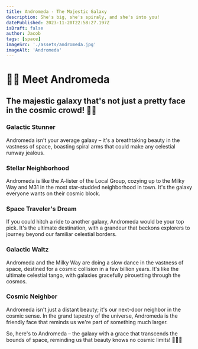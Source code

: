 ```yaml
---
title: Andromeda - The Majestic Galaxy
description: She's big, she's spiraly, and she's into you!
datePublished: 2023-11-20T22:58:27.197Z
isDraft: false
author: Jacob
tags: [space]
imageSrc: './assets/andromeda.jpg'
imageAlt: 'Andromeda'
---
```


# 🌌✨ Meet Andromeda
## The majestic galaxy that's not just a pretty face in the cosmic crowd! 🚀🌠

### Galactic Stunner
Andromeda isn't your average galaxy – it's a breathtaking beauty in the vastness of space, boasting spiral arms that could make any celestial runway jealous.

### Stellar Neighborhood
Andromeda is like the A-lister of the Local Group, cozying up to the Milky Way and M31 in the most star-studded neighborhood in town. It's the galaxy everyone wants on their cosmic block.

### Space Traveler's Dream
If you could hitch a ride to another galaxy, Andromeda would be your top pick. It's the ultimate destination, with a grandeur that beckons explorers to journey beyond our familiar celestial borders.

### Galactic Waltz
Andromeda and the Milky Way are doing a slow dance in the vastness of space, destined for a cosmic collision in a few billion years. It's like the ultimate celestial tango, with galaxies gracefully pirouetting through the cosmos.

### Cosmic Neighbor
Andromeda isn't just a distant beauty; it's our next-door neighbor in the cosmic sense. In the grand tapestry of the universe, Andromeda is the friendly face that reminds us we're part of something much larger.

So, here's to Andromeda – the galaxy with a grace that transcends the bounds of space, reminding us that beauty knows no cosmic limits! 🌌💫✨
